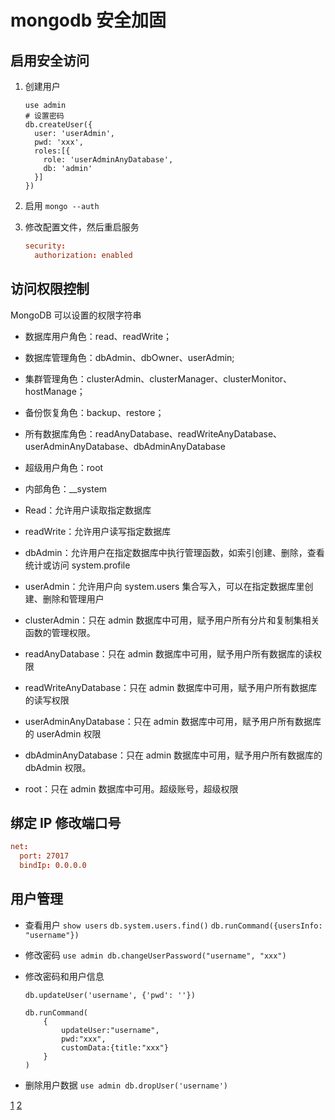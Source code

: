 # mongodb 安全加固

## 启用安全访问

1. 创建用户

    ```mongo
    use admin
    # 设置密码
    db.createUser({
      user: 'userAdmin',
      pwd: 'xxx',
      roles:[{
        role: 'userAdminAnyDatabase',
        db: 'admin'
      }]
    })
    ```

2. 启用 `mongo --auth`
3. 修改配置文件，然后重启服务

    ```conf
    security:
      authorization: enabled
    ```

## 访问权限控制

MongoDB 可以设置的权限字符串

- 数据库用户角色：read、readWrite；
- 数据库管理角色：dbAdmin、dbOwner、userAdmin;
- 集群管理角色：clusterAdmin、clusterManager、clusterMonitor、hostManage；
- 备份恢复角色：backup、restore；
- 所有数据库角色：readAnyDatabase、readWriteAnyDatabase、userAdminAnyDatabase、dbAdminAnyDatabase
- 超级用户角色：root
- 内部角色：__system

- Read：允许用户读取指定数据库
- readWrite：允许用户读写指定数据库
- dbAdmin：允许用户在指定数据库中执行管理函数，如索引创建、删除，查看统计或访问 system.profile
- userAdmin：允许用户向 system.users 集合写入，可以在指定数据库里创建、删除和管理用户
- clusterAdmin：只在 admin 数据库中可用，赋予用户所有分片和复制集相关函数的管理权限。
- readAnyDatabase：只在 admin 数据库中可用，赋予用户所有数据库的读权限
- readWriteAnyDatabase：只在 admin 数据库中可用，赋予用户所有数据库的读写权限
- userAdminAnyDatabase：只在 admin 数据库中可用，赋予用户所有数据库的 userAdmin 权限
- dbAdminAnyDatabase：只在 admin 数据库中可用，赋予用户所有数据库的 dbAdmin 权限。
- root：只在 admin 数据库中可用。超级账号，超级权限

## 绑定 IP 修改端口号

```conf
net:
  port: 27017
  bindIp: 0.0.0.0
```

## 用户管理

- 查看用户 `show users` `db.system.users.find()` `db.runCommand({usersInfo: "username"})`
- 修改密码 `use admin db.changeUserPassword("username", "xxx")`
- 修改密码和用户信息

    ```mongodb
    db.updateUser('username', {'pwd': ''})

    db.runCommand(
        {
            updateUser:"username",
            pwd:"xxx",
            customData:{title:"xxx"}
        }
    )
    ```

- 删除用户数据 `use admin db.dropUser('username')`

[1](https://blog.csdn.net/fofabu2/article/details/78983741)
[2](https://blog.fundebug.com/2019/01/21/how-to-protect-mongodb/)
